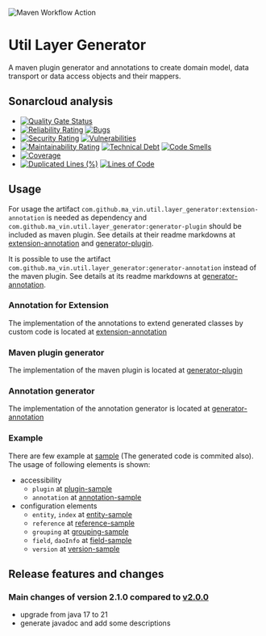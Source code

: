 ![Maven Workflow Action](https://github.com/Ma-Vin/layer-generator/actions/workflows/maven.yml/badge.svg)

# Util Layer Generator

A maven plugin generator and annotations to create domain model, data transport or data access objects and their
mappers.

## Sonarcloud analysis

* [![Quality Gate Status](https://sonarcloud.io/api/project_badges/measure?project=Ma-Vin_de.ma_vin.util.layerGenerator&metric=alert_status)](https://sonarcloud.io/dashboard?id=Ma-Vin_de.ma_vin.util.layerGenerator)
* [![Reliability Rating](https://sonarcloud.io/api/project_badges/measure?project=Ma-Vin_de.ma_vin.util.layerGenerator&metric=reliability_rating)](https://sonarcloud.io/dashboard?id=Ma-Vin_de.ma_vin.util.layerGenerator)  [![Bugs](https://sonarcloud.io/api/project_badges/measure?project=Ma-Vin_de.ma_vin.util.layerGenerator&metric=bugs)](https://sonarcloud.io/dashboard?id=Ma-Vin_de.ma_vin.util.layerGenerator)
* [![Security Rating](https://sonarcloud.io/api/project_badges/measure?project=Ma-Vin_de.ma_vin.util.layerGenerator&metric=security_rating)](https://sonarcloud.io/dashboard?id=Ma-Vin_de.ma_vin.util.layerGenerator)  [![Vulnerabilities](https://sonarcloud.io/api/project_badges/measure?project=Ma-Vin_de.ma_vin.util.layerGenerator&metric=vulnerabilities)](https://sonarcloud.io/dashboard?id=Ma-Vin_de.ma_vin.util.layerGenerator)
* [![Maintainability Rating](https://sonarcloud.io/api/project_badges/measure?project=Ma-Vin_de.ma_vin.util.layerGenerator&metric=sqale_rating)](https://sonarcloud.io/dashboard?id=Ma-Vin_de.ma_vin.util.layerGenerator)  [![Technical Debt](https://sonarcloud.io/api/project_badges/measure?project=Ma-Vin_de.ma_vin.util.layerGenerator&metric=sqale_index)](https://sonarcloud.io/dashboard?id=Ma-Vin_de.ma_vin.util.layerGenerator)  [![Code Smells](https://sonarcloud.io/api/project_badges/measure?project=Ma-Vin_de.ma_vin.util.layerGenerator&metric=code_smells)](https://sonarcloud.io/dashboard?id=Ma-Vin_de.ma_vin.util.layerGenerator)
* [![Coverage](https://sonarcloud.io/api/project_badges/measure?project=Ma-Vin_de.ma_vin.util.layerGenerator&metric=coverage)](https://sonarcloud.io/dashboard?id=Ma-Vin_de.ma_vin.util.layerGenerator)
* [![Duplicated Lines (%)](https://sonarcloud.io/api/project_badges/measure?project=Ma-Vin_de.ma_vin.util.layerGenerator&metric=duplicated_lines_density)](https://sonarcloud.io/dashboard?id=Ma-Vin_de.ma_vin.util.layerGenerator)  [![Lines of Code](https://sonarcloud.io/api/project_badges/measure?project=Ma-Vin_de.ma_vin.util.layerGenerator&metric=ncloc)](https://sonarcloud.io/dashboard?id=Ma-Vin_de.ma_vin.util.layerGenerator)

## Usage

For usage the artifact `com.github.ma_vin.util.layer_generator:extension-annotation` is needed as dependency
and `com.github.ma_vin.util.layer_generator:generator-plugin` should be included as maven plugin. See details at their
readme markdowns at [extension-annotation](extension-annotation) and [generator-plugin](./generator-plugin).

It is possible to use the artifact `com.github.ma_vin.util.layer_generator:generator-annotation` instead of the maven
plugin. See details at its readme markdowns at [generator-annotation](./generator-annotation).

### Annotation for Extension

The implementation of the annotations to extend generated classes by custom code is located
at [extension-annotation](/extension-annotation)

### Maven plugin generator

The implementation of the maven plugin is located at [generator-plugin](/generator-plugin)

### Annotation generator

The implementation of the annotation generator is located at [generator-annotation](/generator-annotation)

### Example

There are few example at [sample](./sample) (The generated code is commited also). 
The usage of following elements is shown:

* accessibility
  * `plugin` at [plugin-sample](./sample/plugin-sample)
  * `annotation` at [annotation-sample](./sample/annotation-sample)
* configuration elements
  * `entity`, `index` at [entity-sample](./sample/entity-sample)
  * `reference` at [reference-sample](./sample/reference-sample)
  * `grouping` at [grouping-sample](./sample/grouping-sample)
  * `field`, `daoInfo` at [field-sample](./sample/field-sample)
  * `version` at [version-sample](./sample/version-sample)

## Release features and changes

### Main changes of version 2.1.0 compared to [v2.0.0](https://github.com/Ma-Vin/layer-generator/releases/tag/v2.0.0)
* upgrade from java 17 to 21
* generate javadoc and add some descriptions